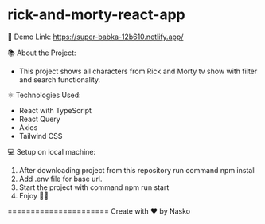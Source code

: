 # rick-and-morty-react-app

🔗 Demo Link: https://super-babka-12b610.netlify.app/

📚 About the Project: 
* This project shows all characters from Rick and Morty tv show with filter and search functionality.  

⚛️ Technologies Used: 
 * React with TypeScript
 * React Query
 * Axios 
 * Tailwind CSS
 
💻 Setup on local machine:
 1. After downloading project from this repository run command npm install
 2. Add .env file for base url. 
 3. Start the project with command npm run start 
 4. Enjoy 👨‍💻
 
 ======================
 Create with ♥️ by Nasko
